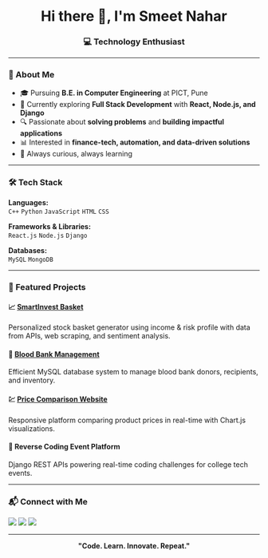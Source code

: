 <h1 align="center">Hi there 👋, I'm Smeet Nahar</h1>
<h3 align="center">💻 Technology Enthusiast </h3>

---

### 🚀 About Me
- 🎓 Pursuing **B.E. in Computer Engineering** at PICT, Pune  
- 🌱 Currently exploring **Full Stack Development** with **React, Node.js, and Django**  
- 🔍 Passionate about **solving problems** and **building impactful applications**  
- 📊 Interested in **finance-tech, automation, and data-driven solutions**  
- 🌟 Always curious, always learning

---

### 🛠 Tech Stack
**Languages:**  
`C++` `Python` `JavaScript` `HTML` `CSS`

**Frameworks & Libraries:**  
`React.js` `Node.js` `Django`  

**Databases:**  
`MySQL` `MongoDB`

---

### 📂 Featured Projects

#### 📈 [SmartInvest Basket](https://github.com/smeet7913/SmartInvest)
Personalized stock basket generator using income & risk profile with data from APIs, web scraping, and sentiment analysis.

#### 💉 [Blood Bank Management](https://github.com/smeet7913/Blood-Bank-Management)
Efficient MySQL database system to manage blood bank donors, recipients, and inventory.

#### 💹 [Price Comparison Website](https://github.com/prajwalpkp2106/PriceHunt)
Responsive platform comparing product prices in real-time with Chart.js visualizations.

#### 🧩 Reverse Coding Event Platform
Django REST APIs powering real-time coding challenges for college tech events.

---

### 📬 Connect with Me
<p align="left">
<a href="https://github.com/smeet7913" target="_blank"><img src="https://img.shields.io/badge/GitHub-000?logo=github&logoColor=white" /></a>
<a href="https://www.linkedin.com/in/smeetnahar" target="_blank"><img src="https://img.shields.io/badge/LinkedIn-0A66C2?logo=linkedin&logoColor=white" /></a>
<a href="mailto:smeet7913@gmail.com"><img src="https://img.shields.io/badge/Email-D14836?logo=gmail&logoColor=white" /></a>
</p>

---

<p align="center"><b>"Code. Learn. Innovate. Repeat."</b></p>
